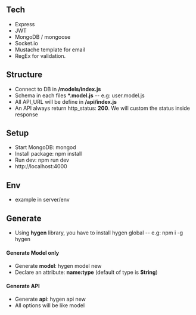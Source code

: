 
## Tech
* Express
* JWT
* MongoDB / mongoose
* Socket.io
* Mustache template for email
* RegEx for validation.

## Structure
* Connect to DB in __/models/index.js__
* Schema in each files __*.model.js__ -- e.g: user.model.js
* All API_URL will be define in __/api/index.js__
* An API always return http_status: __200__. We will custom the status inside response

## Setup
* Start MongoDB: mongod
* Install package: npm install
* Run dev: npm run dev
* http://localhost:4000

## Env
* example in server/env

## Generate
* Using __hygen__ library, you have to install hygen global -- e.g: npm i -g hygen
#### Generate Model only
* Generate __model__: hygen model new
* Declare an attribute: __name:type__ (default of type is __String__)
#### Generate API
* Generate __api__: hygen api new
* All options will be like model